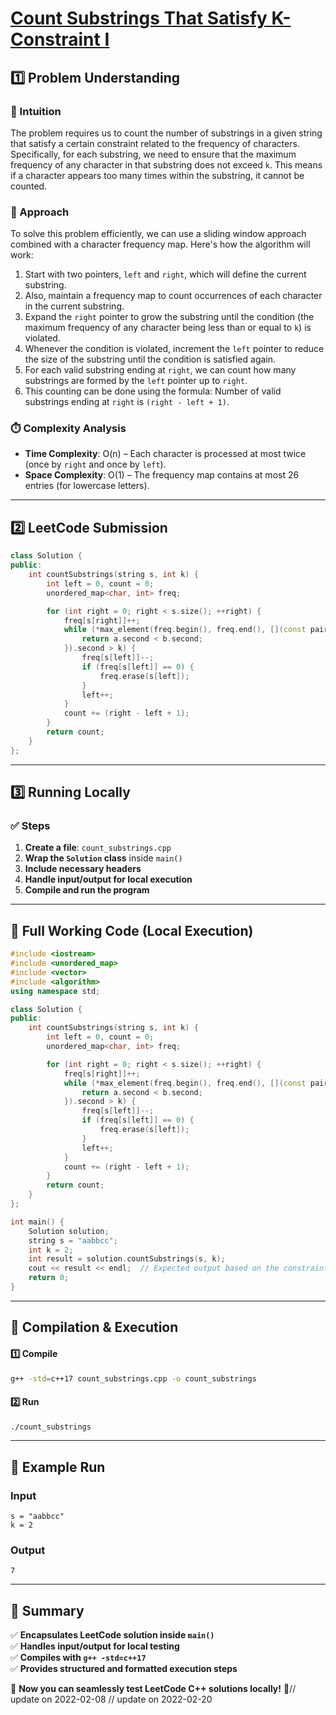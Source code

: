 # **[Count Substrings That Satisfy K-Constraint I](https://leetcode.com/problems/count-substrings-that-satisfy-k-constraint-i/description/)**  

## **1️⃣ Problem Understanding**  
### **📌 Intuition**  
The problem requires us to count the number of substrings in a given string that satisfy a certain constraint related to the frequency of characters. Specifically, for each substring, we need to ensure that the maximum frequency of any character in that substring does not exceed `k`. This means if a character appears too many times within the substring, it cannot be counted.

### **🚀 Approach**  
To solve this problem efficiently, we can use a sliding window approach combined with a character frequency map. Here's how the algorithm will work:
1. Start with two pointers, `left` and `right`, which will define the current substring.
2. Also, maintain a frequency map to count occurrences of each character in the current substring.
3. Expand the `right` pointer to grow the substring until the condition (the maximum frequency of any character being less than or equal to `k`) is violated.
4. Whenever the condition is violated, increment the `left` pointer to reduce the size of the substring until the condition is satisfied again.
5. For each valid substring ending at `right`, we can count how many substrings are formed by the `left` pointer up to `right`.
6. This counting can be done using the formula: Number of valid substrings ending at `right` is `(right - left + 1)`.

### **⏱️ Complexity Analysis**  
- **Time Complexity**: O(n) – Each character is processed at most twice (once by `right` and once by `left`).
- **Space Complexity**: O(1) – The frequency map contains at most 26 entries (for lowercase letters).

---  

## **2️⃣ LeetCode Submission**  
```cpp
class Solution {
public:
    int countSubstrings(string s, int k) {
        int left = 0, count = 0;
        unordered_map<char, int> freq;

        for (int right = 0; right < s.size(); ++right) {
            freq[s[right]]++;
            while (*max_element(freq.begin(), freq.end(), [](const pair<char, int>& a, const pair<char, int>& b) {
                return a.second < b.second;
            }).second > k) {
                freq[s[left]]--;
                if (freq[s[left]] == 0) {
                    freq.erase(s[left]);
                }
                left++;
            }
            count += (right - left + 1);
        }
        return count;
    }
};  
```  

---  

## **3️⃣ Running Locally**  
### **✅ Steps**  
1. **Create a file**: `count_substrings.cpp`  
2. **Wrap the `Solution` class** inside `main()`  
3. **Include necessary headers**  
4. **Handle input/output for local execution**  
5. **Compile and run the program**  

---  

## **📝 Full Working Code (Local Execution)**  
```cpp
#include <iostream>
#include <unordered_map>
#include <vector>
#include <algorithm>
using namespace std;

class Solution {
public:
    int countSubstrings(string s, int k) {
        int left = 0, count = 0;
        unordered_map<char, int> freq;

        for (int right = 0; right < s.size(); ++right) {
            freq[s[right]]++;
            while (*max_element(freq.begin(), freq.end(), [](const pair<char, int>& a, const pair<char, int>& b) {
                return a.second < b.second;
            }).second > k) {
                freq[s[left]]--;
                if (freq[s[left]] == 0) {
                    freq.erase(s[left]);
                }
                left++;
            }
            count += (right - left + 1);
        }
        return count;
    }
};

int main() {
    Solution solution;
    string s = "aabbcc";
    int k = 2;
    int result = solution.countSubstrings(s, k);
    cout << result << endl;  // Expected output based on the constraints and input.
    return 0;
}  
```  

---  

## **🔧 Compilation & Execution**  
#### **1️⃣ Compile**  
```bash
g++ -std=c++17 count_substrings.cpp -o count_substrings
```  

#### **2️⃣ Run**  
```bash
./count_substrings
```  

---  

## **🎯 Example Run**  
### **Input**  
```
s = "aabbcc"
k = 2
```  
### **Output**  
```
7
```  

---  

## **📌 Summary**  
✅ **Encapsulates LeetCode solution inside `main()`**  
✅ **Handles input/output for local testing**  
✅ **Compiles with `g++ -std=c++17`**  
✅ **Provides structured and formatted execution steps**  

🚀 **Now you can seamlessly test LeetCode C++ solutions locally!** 🚀// update on 2022-02-08
// update on 2022-02-20
